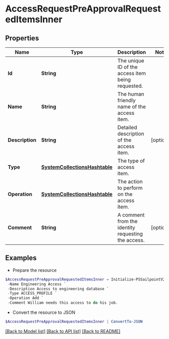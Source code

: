 # AccessRequestPreApprovalRequestedItemsInner
## Properties

Name | Type | Description | Notes
------------ | ------------- | ------------- | -------------
**Id** | **String** | The unique ID of the access item being requested. | 
**Name** | **String** | The human friendly name of the access item. | 
**Description** | **String** | Detailed description of the access item. | [optional] 
**Type** | [**SystemCollectionsHashtable**](.md) | The type of access item. | 
**Operation** | [**SystemCollectionsHashtable**](.md) | The action to perform on the access item. | 
**Comment** | **String** | A comment from the identity requesting the access. | [optional] 

## Examples

- Prepare the resource
```powershell
$AccessRequestPreApprovalRequestedItemsInner = Initialize-PSSailpointV2024AccessRequestPreApprovalRequestedItemsInner  -Id 2c91808b6ef1d43e016efba0ce470904 `
 -Name Engineering Access `
 -Description Access to engineering database `
 -Type ACCESS_PROFILE `
 -Operation Add `
 -Comment William needs this access to do his job.
```

- Convert the resource to JSON
```powershell
$AccessRequestPreApprovalRequestedItemsInner | ConvertTo-JSON
```

[[Back to Model list]](../README.md#documentation-for-models) [[Back to API list]](../README.md#documentation-for-api-endpoints) [[Back to README]](../README.md)

